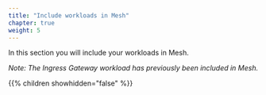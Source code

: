 ```yaml
---
title: "Include workloads in Mesh"
chapter: true
weight: 5
---
```

In this section you will include your workloads in Mesh.

_Note: The Ingress Gateway workload has previously been included in Mesh._

{{% children showhidden="false" %}}